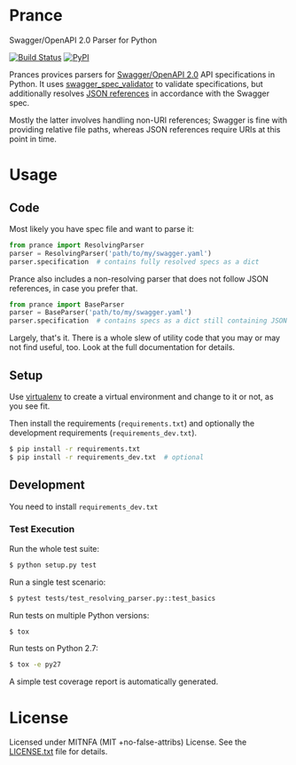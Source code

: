 # Prance
Swagger/OpenAPI 2.0 Parser for Python

[![Build Status](https://travis-ci.org/jfinkhaeuser/prance.svg?branch=master)](https://travis-ci.org/jfinkhaeuser/prance)
[![PyPI](https://img.shields.io/pypi/v/nine.svg?maxAge=2592000)](https://pypi.python.org/pypi/prance/)

Prances provices parsers for [Swagger/OpenAPI 2.0](http://swagger.io/specification/)
API specifications in Python. It uses [swagger_spec_validator](https://github.com/Yelp/swagger_spec_validator)
to validate specifications, but additionally resolves [JSON references](https://tools.ietf.org/html/draft-pbryan-zyp-json-ref-03)
in accordance with the Swagger spec.

Mostly the latter involves handling non-URI references; Swagger is fine with
providing relative file paths, whereas JSON references require URIs at this
point in time.

# Usage
## Code

Most likely you have spec file and want to parse it:

```python
from prance import ResolvingParser
parser = ResolvingParser('path/to/my/swagger.yaml')
parser.specification  # contains fully resolved specs as a dict
```

Prance also includes a non-resolving parser that does not follow JSON references,
in case you prefer that.

```python
from prance import BaseParser
parser = BaseParser('path/to/my/swagger.yaml')
parser.specification  # contains specs as a dict still containing JSON references
```

Largely, that's it. There is a whole slew of utility code that you may or may
not find useful, too. Look at the full documentation for details.

## Setup

Use [virtualenv](http://docs.python-guide.org/en/latest/dev/virtualenvs/) to
create a virtual environment and change to it or not, as you see fit.

Then install the requirements (`requirements.txt`) and optionally
the development requirements (`requirements_dev.txt`).

```bash
$ pip install -r requirements.txt
$ pip install -r requirements_dev.txt  # optional
```

## Development

You need to install `requirements_dev.txt`

### Test Execution

Run the whole test suite:

```bash
$ python setup.py test
```

Run a single test scenario:

```bash
$ pytest tests/test_resolving_parser.py::test_basics
```

Run tests on multiple Python versions:

```bash
$ tox
```

Run tests on Python 2.7:

```bash
$ tox -e py27
```

A simple test coverage report is automatically generated.

# License

Licensed under MITNFA (MIT +no-false-attribs) License. See the
[LICENSE.txt](./LICENSE.txt) file for details.
